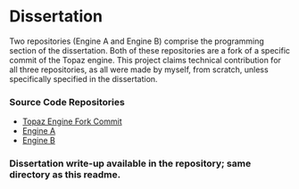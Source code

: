 # Dissertation
Two repositories (Engine A and Engine B) comprise the programming section of the dissertation. Both of these repositories are a fork of a specific commit of the Topaz engine. This project claims technical contribution for all three repositories, as all were made by myself, from scratch, unless specifically specified in the dissertation.
### Source Code Repositories
* [Topaz Engine Fork Commit](https://github.com/Harrand/Topaz/tree/6fdf6d4ca620087aa06350a926a92c12bc6a580d)
* [Engine A](https://github.com/Harrand/Engine-A)
* [Engine B](https://github.com/Harrand/Engine-B)

### Dissertation write-up available in the repository; same directory as this readme.
